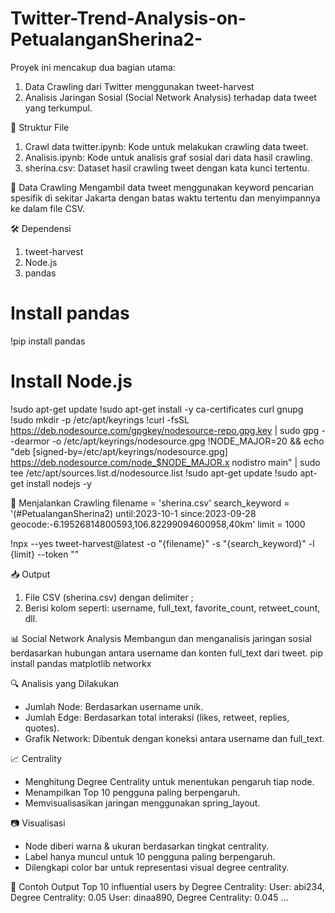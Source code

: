 # Twitter-Trend-Analysis-on-PetualanganSherina2-

Proyek ini mencakup dua bagian utama:
1. Data Crawling dari Twitter menggunakan tweet-harvest
2. Analisis Jaringan Sosial (Social Network Analysis) terhadap data tweet yang terkumpul.

📁 Struktur File
1. Crawl data twitter.ipynb: Kode untuk melakukan crawling data tweet.
2. Analisis.ipynb: Kode untuk analisis graf sosial dari data hasil crawling.
3. sherina.csv: Dataset hasil crawling tweet dengan kata kunci tertentu.

🧾 Data Crawling
Mengambil data tweet menggunakan keyword pencarian spesifik di sekitar Jakarta dengan batas waktu tertentu dan menyimpannya ke dalam file CSV.

🛠️ Dependensi
1. tweet-harvest
2. Node.js
3. pandas

# Install pandas
!pip install pandas

# Install Node.js
!sudo apt-get update
!sudo apt-get install -y ca-certificates curl gnupg
!sudo mkdir -p /etc/apt/keyrings
!curl -fsSL https://deb.nodesource.com/gpgkey/nodesource-repo.gpg.key | sudo gpg --dearmor -o /etc/apt/keyrings/nodesource.gpg
!NODE_MAJOR=20 && echo "deb [signed-by=/etc/apt/keyrings/nodesource.gpg] https://deb.nodesource.com/node_$NODE_MAJOR.x nodistro main" | sudo tee /etc/apt/sources.list.d/nodesource.list
!sudo apt-get update
!sudo apt-get install nodejs -y

🚀 Menjalankan Crawling
filename = 'sherina.csv'
search_keyword = '(#PetualanganSherina2) until:2023-10-1 since:2023-09-28 geocode:-6.19526814800593,106.82299094600958,40km'
limit = 1000

!npx --yes tweet-harvest@latest -o "{filename}" -s "{search_keyword}" -l {limit} --token ""

📥 Output
1. File CSV (sherina.csv) dengan delimiter ;
2. Berisi kolom seperti: username, full_text, favorite_count, retweet_count, dll.

📊 Social Network Analysis
Membangun dan menganalisis jaringan sosial berdasarkan hubungan antara username dan konten full_text dari tweet.
pip install pandas matplotlib networkx

🔍 Analisis yang Dilakukan
- Jumlah Node: Berdasarkan username unik.
- Jumlah Edge: Berdasarkan total interaksi (likes, retweet, replies, quotes).
- Grafik Network: Dibentuk dengan koneksi antara username dan full_text.

📈 Centrality
- Menghitung Degree Centrality untuk menentukan pengaruh tiap node.
- Menampilkan Top 10 pengguna paling berpengaruh.
- Memvisualisasikan jaringan menggunakan spring_layout.

📷 Visualisasi
- Node diberi warna & ukuran berdasarkan tingkat centrality.
- Label hanya muncul untuk 10 pengguna paling berpengaruh.
- Dilengkapi color bar untuk representasi visual degree centrality.

🧪 Contoh Output
Top 10 influential users by Degree Centrality:
User: abi234, Degree Centrality: 0.05
User: dinaa890, Degree Centrality: 0.045
...

